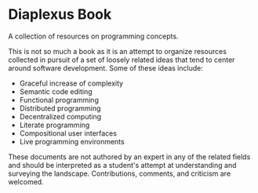 # Diaplexus Book

A collection of resources on programming concepts.

This is not so much a book as it is an attempt to organize resources collected in pursuit of a set of loosely related ideas that tend to center around software development. Some of these ideas include:

* Graceful increase of complexity
* Semantic code editing
* Functional programming
* Distributed programming
* Decentralized computing
* Literate programming
* Compositional user interfaces
* Live programming environments

These documents are not authored by an expert in any of the related fields and should be interpreted as a student's attempt at understanding and surveying the landscape. Contributions, comments, and criticism are welcomed.

